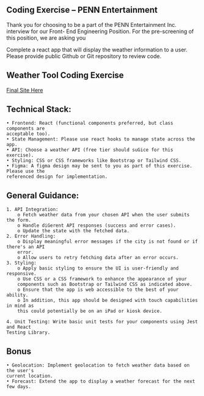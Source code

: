 ## Coding Exercise – PENN Entertainment

Thank you for choosing to be a part of the PENN Entertainment Inc. interview for our Front-
End Engineering Position. For the pre-screening of this position, we are asking you

Complete a react app that will display the weather information to a user. Please provide
public Github or Git repository to review code.

## Weather Tool Coding Exercise

[Final Site Here](https://penn-weatherapp.netlify.app/)

## Technical Stack:
    • Frontend: React (functional components preferred, but class components are
    acceptable too).
    • State Management: Please use react hooks to manage state across the app.
    • API: Choose a weather API (free tier should suGice for this exercise).
    • Styling: CSS or CSS frameworks like Bootstrap or Tailwind CSS.
    • Figma: A figma design may be sent to you as part of this exercise. Please use the
    referenced design for implementation.
    
## General Guidance:
    1. API Integration:
        o Fetch weather data from your chosen API when the user submits the form.
        o Handle diGerent API responses (success and error cases).
        o Update the state with the fetched data.
    2. Error Handling:
        o Display meaningful error messages if the city is not found or if there's an API
        error.
        o Allow users to retry fetching data after an error occurs.
    3. Styling:
        o Apply basic styling to ensure the UI is user-friendly and responsive.
        o Use CSS or a CSS framework to enhance the appearance of your
        components such as Bootstrap or Tailwind CSS as indicated above.
        o Ensure that the app is web accessible to the best of your ability.
        o In addition, this app should be designed with touch capabilities in mind as
        this could potentially be on an iPad or kiosk device.

    4. Unit Testing: Write basic unit tests for your components using Jest and React
    Testing Library.

## Bonus
    • Geolocation: Implement geolocation to fetch weather data based on the user's
    current location.
    • Forecast: Extend the app to display a weather forecast for the next few days.